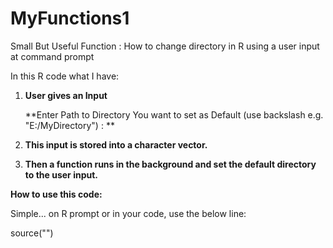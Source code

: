 # MyFunctions1
Small But Useful Function : How to change directory in R using a user input at command prompt

In this R code what I have:

1. **User gives an Input**

    **Enter Path to Directory You want to set as Default (use backslash e.g. "E:/MyDirectory") : **

2. **This input is stored into a character vector.**

3. **Then a function runs in the background and set the default directory to the user input.**

**How to use this code:**

Simple... on R prompt or in your code, use the below line:

source("")
